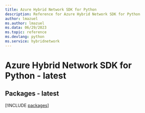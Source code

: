 ```yaml
---
title: Azure Hybrid Network SDK for Python
description: Reference for Azure Hybrid Network SDK for Python
author: lmazuel
ms.author: lmazuel
ms.data: 06/29/2023
ms.topic: reference
ms.devlang: python
ms.service: hybridnetwork
---
```

# Azure Hybrid Network SDK for Python - latest
## Packages - latest
[!INCLUDE [packages](hybrid-network-index.md)]